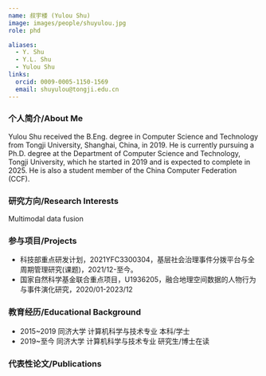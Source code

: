 ```yaml
---
name: 叔宇楼 (Yulou Shu)
image: images/people/shuyulou.jpg
role: phd

aliases:
  - Y. Shu
  - Y.L. Shu
  - Yulou Shu
links:
  orcid: 0009-0005-1150-1569
  email: shuyulou@tongji.edu.cn
---
```


### 个人简介/About Me
Yulou Shu received the B.Eng. degree in Computer Science and Technology from Tongji University, Shanghai, China, in 2019. He is currently pursuing a Ph.D. degree at the Department of Computer Science and Technology, Tongji University, which he started in 2019 and is expected to complete in 2025. He is also a student member of the China Computer Federation (CCF).

### 研究方向/Research Interests
Multimodal data fusion

### 参与项目/Projects
- 科技部重点研发计划，2021YFC3300304，基层社会治理事件分拨平台与全周期管理研究(课题)，2021/12-至今。
- 国家自然科学基金联合重点项目，U1936205，融合地理空间数据的人物行为与事件演化研究，2020/01-2023/12

### 教育经历/Educational Background
- 2015~2019 同济大学 计算机科学与技术专业 本科/学士
- 2019~至今 同济大学 计算机科学与技术专业 研究生/博士在读

### 代表性论文/Publications
